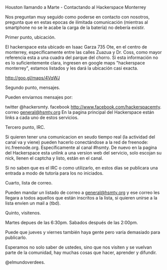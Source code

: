 Houston llamando a Marte - Contactando al Hackerspace Monterrey

Nos preguntan muy seguido como poderse en contacto con nosotros, pregunta que en estas epocas de ilimitada comunicación (mientras al smartphone no se le acabe la carga de la batería) no debería existir.

Primer punto, ubicación.

El hackerspace esta ubicado en Isaac Garza 735 Ote, en el centro de monterrey, específicamente entre las calles Zuazua y Dr. Coss, como mayor referencia esta a una cuadra del parque del chorro. Si esta información no es lo suficientemente clara, ingresen en google maps "hackerspace monterrey", estamos listados y les dará la ubicación casi exacta.

http://goo.gl/maps/4VqWJ

Segundo punto, mensajes.

Pueden enviarnos mensajes por:

twitter @hackersmty.
facebook http://www.facebook.com/hackerspacemty.
correo general@hsmty.org
En la pagina principal del Hackerspace están links a cada uno de estos servicios.

Tercero punto, IRC.

Si quieren tener una comunicacion en seudo tiempo real (la actividad del canal va y viene) pueden hacerlo conectándose a la red de freenode: irc.freenode.org. Específicamente al canal #hsmty. De nuevo en la pagina del Hackerspace esta unlink a una version web del servicio, solo escojan su nick, llenen el captcha y listo, están en el canal.

Si no saben que es el IRC o como utilizarlo, en estos días se publicara una entrada a modo de tutoría para los no iniciados.

Cuarto, lista de correo.

Pueden mandar un listado de correo a general@hsmty.org y ese correo les llegara a todos aquellos que están inscritos a la lista, si quieren unirse a la lista envien un mail a (tbd).

Quinto, visitenos.

Martes depues de las 6:30pm.
Sabados después de las 2:00pm.

Puede que jueves y viernes también haya gente pero varía demasiado para publicarlo.

Esperamos no solo saber de ustedes, sino que nos visiten y se vuelvan parte de la comunidad, hay muchas cosas que hacer, aprender y difundir.

@elmundoverdees.
